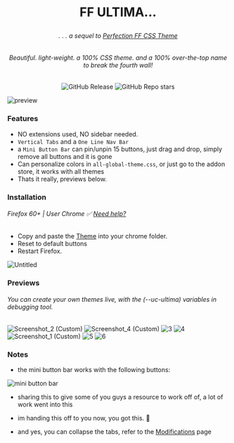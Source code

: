 # <p align="center"> FF ULTIMA... </p>
###### <p align="center">. . . a sequel to [Perfection FF CSS Theme](https://github.com/soulhotel/Perfection-Firefox-CSS-Theme) </p>
###### <p align="center">Beautiful. light-weight. a 100% CSS theme. and a 100% over-the-top name to break the fourth wall!</p>

<div align="center">

![GitHub Release](https://img.shields.io/github/v/release/soulhotel/FF-CSS-ULTIMA?style=for-the-badge) ![GitHub Repo stars](https://img.shields.io/github/stars/soulhotel/FF-CSS-ULTIMA?style=for-the-badge)

</div>

![preview](https://github.com/soulhotel/FF-CSS-ULTIMA/assets/155501797/b821b649-bdbb-4da2-9a50-f57f08d8f53a)

### Features
- NO extensions used, NO sidebar needed.
- `Vertical Tabs` and a `One Line Nav Bar`
- a `Mini Button Bar` can pin/unpin 15 buttons, just drag and drop, simply remove all buttons and it is gone
- Can personalize colors in `all-global-theme.css`, or just go to the addon store, it works with all themes
- Thats it really, previews below.

### Installation
###### Firefox 60+ | User Chrome ✅ [Need help?](https://gist.github.com/soulhotel/80c1ac8d41e45b910158a26d31d48c13)
- Copy and paste the [Theme](https://github.com/soulhotel/FF-CSS-ULTIMA/releases/latest) into your chrome folder.
- Reset to default buttons
- Restart Firefox.<br>

![Untitled](https://github.com/soulhotel/FF-CSS-ULTIMA/assets/155501797/75b8bd2e-cb7c-457d-a9b1-7c5ee2023b05)


### Previews
###### You can create your own themes live, with the (--uc-ultima) variables in debugging tool.
![Screenshot_2 (Custom)](https://github.com/soulhotel/FF-CSS-ULTIMA/assets/155501797/24e63f2f-db73-41d9-807e-960e0317fa90)
![Screenshot_4 (Custom)](https://github.com/soulhotel/FF-CSS-ULTIMA/assets/155501797/5b981852-da3b-4e74-83a0-e61fa49af6ef)
![3](https://github.com/soulhotel/FF-CSS-ULTIMA/assets/155501797/ae37f749-0f94-4ef8-b235-533dea6f3b59)
![4](https://github.com/soulhotel/FF-CSS-ULTIMA/assets/155501797/c68efbf7-545e-4850-8e3b-57cdb94b6cb8)
![Screenshot_1 (Custom)](https://github.com/soulhotel/FF-CSS-ULTIMA/assets/155501797/29d23c09-4164-4f86-bfb8-c2d48ee75626)
![5](https://github.com/soulhotel/FF-CSS-ULTIMA/assets/155501797/19f0cbf3-6490-453c-86c7-df937598839a)
![6](https://github.com/soulhotel/FF-CSS-ULTIMA/assets/155501797/4440ad6b-2240-4b9f-86cf-f58d5dcb2e58)


### Notes
- the mini button bar works with the following buttons:

![mini button bar](https://github.com/soulhotel/FF-CSS-ULTIMA/assets/155501797/037051e3-158c-4bd0-a8c8-d91cb6acf30a)
- sharing this to give some of you guys a resource to work off of, a lot of work went into this
- im handing this off to you now, you got this. 🤝

- and yes, you can collapse the tabs, refer to the [Modifications](https://github.com/soulhotel/FF-CSS-ULTIMA/blob/main/Modification.md) page

<br>
<br>
